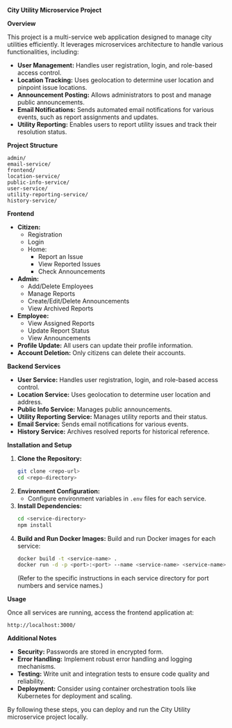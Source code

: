 **City Utility Microservice Project**

**Overview**

This project is a multi-service web application designed to manage city utilities efficiently. It leverages microservices architecture to handle various functionalities, including:

* **User Management:** Handles user registration, login, and role-based access control.
* **Location Tracking:** Uses geolocation to determine user location and pinpoint issue locations.
* **Announcement Posting:** Allows administrators to post and manage public announcements.
* **Email Notifications:** Sends automated email notifications for various events, such as report assignments and updates.
* **Utility Reporting:** Enables users to report utility issues and track their resolution status.

**Project Structure**

```
admin/
email-service/
frontend/
location-service/
public-info-service/
user-service/
utility-reporting-service/
history-service/
```

**Frontend**

* **Citizen:**
    * Registration
    * Login
    * Home:
        * Report an Issue
        * View Reported Issues
        * Check Announcements
* **Admin:**
    * Add/Delete Employees
    * Manage Reports
    * Create/Edit/Delete Announcements
    * View Archived Reports
* **Employee:**
    * View Assigned Reports
    * Update Report Status
    * View Announcements
* **Profile Update:** All users can update their profile information.
* **Account Deletion:** Only citizens can delete their accounts.

**Backend Services**

* **User Service:** Handles user registration, login, and role-based access control.
* **Location Service:** Uses geolocation to determine user location and address.
* **Public Info Service:** Manages public announcements.
* **Utility Reporting Service:** Manages utility reports and their status.
* **Email Service:** Sends email notifications for various events.
* **History Service:** Archives resolved reports for historical reference.

**Installation and Setup**

1. **Clone the Repository:**
   ```bash
   git clone <repo-url>
   cd <repo-directory>
   ```
2. **Environment Configuration:**
   - Configure environment variables in `.env` files for each service.
3. **Install Dependencies:**
   ```bash
   cd <service-directory>
   npm install
   ```
4. **Build and Run Docker Images:**
   Build and run Docker images for each service:
   ```bash
   docker build -t <service-name> .
   docker run -d -p <port>:<port> --name <service-name> <service-name>
   ```
   (Refer to the specific instructions in each service directory for port numbers and service names.)

**Usage**

Once all services are running, access the frontend application at:
```
http://localhost:3000/
```

**Additional Notes**

* **Security:** Passwords are stored in encrypted form.
* **Error Handling:** Implement robust error handling and logging mechanisms.
* **Testing:** Write unit and integration tests to ensure code quality and reliability.
* **Deployment:** Consider using container orchestration tools like Kubernetes for deployment and scaling.

By following these steps, you can deploy and run the City Utility microservice project locally.
